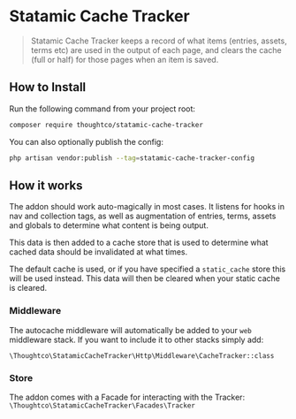 # Statamic Cache Tracker

> Statamic Cache Tracker keeps a record of what items (entries, assets, terms etc) are used in the output of each page, and clears the cache (full or half) for those pages when an item is saved.


## How to Install

Run the following command from your project root:

``` bash
composer require thoughtco/statamic-cache-tracker
```

You can also optionally publish the config:

```bash
php artisan vendor:publish --tag=statamic-cache-tracker-config
```

## How it works

The addon should work auto-magically in most cases. It listens for hooks in nav and collection tags, as well as augmentation of entries, terms, assets and globals to determine what content is being output. 

This data is then added to a cache store that is used to determine what cached data should be invalidated at what times.

The default cache is used, or if you have specified a `static_cache` store this will be used instead. This data will then be cleared when your static cache is cleared.

### Middleware
The autocache middleware will automatically be added to your `web` middleware stack. If you want to include it to other stacks simply add:

`\Thoughtco\StatamicCacheTracker\Http\Middleware\CacheTracker::class`

### Store
The addon comes with a Facade for interacting with the Tracker:
`\Thoughtco\StatamicCacheTracker\Facades\Tracker`